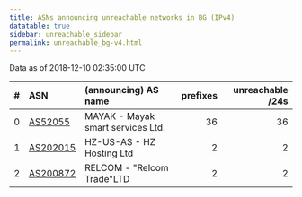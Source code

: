 ```yaml
---
title: ASNs announcing unreachable networks in BG (IPv4)
datatable: true
sidebar: unreachable_sidebar
permalink: unreachable_bg-v4.html
---
```


Data as of 2018-12-10 02:35:00 UTC


<div class="datatable-begin"></div>

|   # | ASN                                      | (announcing) AS name              |   prefixes |   unreachable /24s |
|----:|:-----------------------------------------|:----------------------------------|-----------:|-------------------:|
|   0 | [AS52055](unreachable_AS52055-v4.html)   | MAYAK - Mayak smart services Ltd. |         36 |                 36 |
|   1 | [AS202015](unreachable_AS202015-v4.html) | HZ-US-AS - HZ Hosting Ltd         |          2 |                  2 |
|   2 | [AS200872](unreachable_AS200872-v4.html) | RELCOM - "Relcom Trade"LTD        |          2 |                  2 |

<div class="datatable-end"></div>